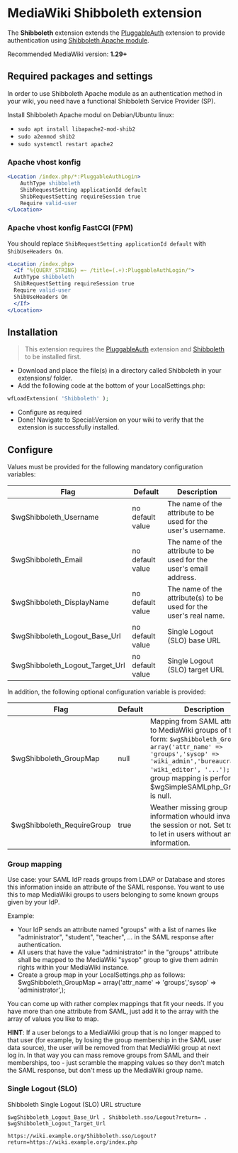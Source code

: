 # MediaWiki Shibboleth extension

The **Shibboleth** extension extends the [PluggableAuth](https://www.mediawiki.org/wiki/Extension:PluggableAuth) extension to provide authentication using [Shibboleth Apache module](https://wiki.shibboleth.net/confluence/display/SHIB2/NativeSPApacheConfig).

Recommended MediaWiki version: **1.29+**

## Required packages and settings

In order to use Shibboleth Apache module as an authentication method in your wiki, you need have a functional Shibboleth Service Provider (SP).

Install Shibboleth Apache modul on Debian/Ubuntu linux:

* `sudo apt install libapache2-mod-shib2`
* `sudo a2enmod shib2`
* `sudo systemctl restart apache2`

### Apache vhost konfig

```apache
<Location /index.php/*:PluggableAuthLogin>
	AuthType shibboleth
	ShibRequestSetting applicationId default
	ShibRequestSetting requireSession true
	Require valid-user
</Location>
```

### Apache vhost konfig FastCGI (FPM)

You should replace `ShibRequestSetting applicationId default` with `ShibUseHeaders On`.

```apache
<Location /index.php>
  <If "%{QUERY_STRING} =~ /title=(.+):PluggableAuthLogin/">
  AuthType shibboleth
  ShibRequestSetting requireSession true
  Require valid-user
  ShibUseHeaders On
  </If>
</Location>
```

## Installation

> This extension requires the [PluggableAuth](https://www.mediawiki.org/wiki/Extension:PluggableAuth) extension and [Shibboleth](https://wiki.shibboleth.net/confluence/display/SHIB2/NativeSPConfiguration) to be installed first.

* Download and place the file(s) in a directory called Shibboleth in your extensions/ folder.
* Add the following code at the bottom of your LocalSettings.php:

```php
wfLoadExtension( 'Shibboleth' );
```

* Configure as required
* Done! Navigate to Special:Version on your wiki to verify that the extension is successfully installed.

## Configure

Values must be provided for the following mandatory configuration variables:

Flag | Default | Description
---- | ------- | -----------
$wgShibboleth_Username | no default value | The name of the attribute to be used for the user's username.
$wgShibboleth_Email | no default value | The name of the attribute to be used for the user's email address.
$wgShibboleth_DisplayName | no default value | The name of the attribute(s) to be used for the user's real name.
$wgShibboleth_Logout_Base_Url | no default value | Single Logout (SLO) base URL
$wgShibboleth_Logout_Target_Url | no default value | Single Logout (SLO) target URL

In addition, the following optional configuration variable is provided:

Flag | Default | Description
---- | ------- | -----------
$wgShibboleth_GroupMap | null | Mapping from SAML attributes to MediaWiki groups of the form: `$wgShibboleth_GroupMap = array('attr_name' => 'groups','sysop' => 'wiki_admin','bureaucrat' => 'wiki_editor', '...');` No group mapping is performed if $wgSimpleSAMLphp_GroupMap is null.
$wgShibboleth_RequireGroup | true | Weather missing group information whould invalidate the session or not. Set to `false` to let in users without any group information.

### Group mapping

Use case: your SAML IdP reads groups from LDAP or Database and stores this information inside an attribute of the SAML response. You want to use this to map MediaWiki groups to users belonging to some known groups given by your IdP.

Example:

* Your IdP sends an attribute named "groups" with a list of names like "administrator", "student", "teacher", ... in the SAML response after authentication.
* All users that have the value "administrator" in the "groups" attribute shall be mapped to the MediaWiki "sysop" group to give them admin rights within your MediaWiki instance.
* Create a group map in your LocalSettings.php as follows: $wgShibboleth_GroupMap = array('attr_name' => 'groups','sysop' => 'administrator',);

You can come up with rather complex mappings that fit your needs. If you have more than one attribute from SAML, just add it to the array with the array of values you like to map.

**HINT**: If a user belongs to a MediaWiki group that is no longer mapped to that user (for example, by losing the group membership in the SAML user data source), the user will be removed from that MediaWiki group at next log in. In that way you can mass remove groups from SAML and their memberships, too - just scramble the mapping values so they don't match the SAML response, but don't mess up the MediaWiki group name.

### Single Logout (SLO)

Shibboleth Single Logout (SLO) URL structure

`$wgShibboleth_Logout_Base_Url . Shibboleth.sso/Logout?return= . $wgShibboleth_Logout_Target_Url`

`https://wiki.example.org/Shibboleth.sso/Logout?return=https://wiki.example.org/index.php`
